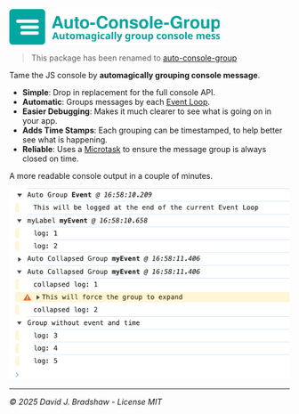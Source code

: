 <img src="./img/logo-green.svg" alt="Auto-Console-Group" label="" style="margin-bottom: -2px; width: 75%">

> This package has been renamed to [auto-console-group](https://www.npmjs.com/package/auto-console-group)

Tame the JS console by **automagically grouping console message**.

 * **Simple**: Drop in replacement for the full console API.
 * **Automatic**: Groups messages by each [Event Loop](https://developer.mozilla.org/en-US/docs/Web/JavaScript/Event_loop).
 * **Easier Debugging**: Makes it much clearer to see what is going on in your app.
 * **Adds Time Stamps**: Each grouping can be timestamped, to help better see what is happening.
 * **Reliable**: Uses a [Microtask](https://developer.mozilla.org/en-US/docs/Web/API/HTML_DOM_API/Microtask_guide/In_depth) to ensure the message group is always closed on time.

A more readable console output in a couple of minutes.

<img src="./img/example.png" alt="example output" label="">

---
_&copy; 2025 David J. Bradshaw - License MIT_
